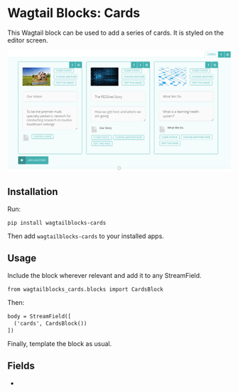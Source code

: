 Wagtail Blocks: Cards
=====================

This Wagtail block can be used to add a series of cards. It is styled on the editor screen.

![Screenshot](screenshot.png)

Installation
------------

Run:

    pip install wagtailblocks-cards

Then add `wagtailblocks-cards` to your installed apps.

Usage
-----

Include the block wherever relevant and add it to any StreamField.

    from wagtailblocks_cards.blocks import CardsBlock

Then:

    body = StreamField([
      ('cards', CardsBlock())
    ])

Finally, template the block as usual.

Fields
------

*
